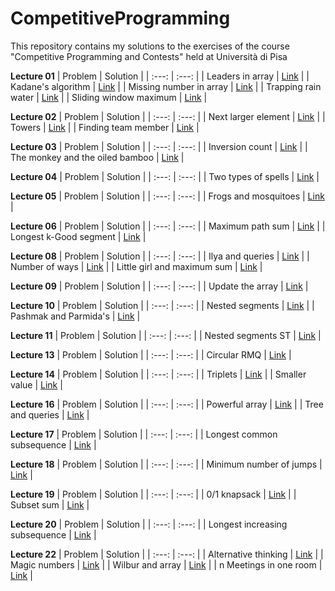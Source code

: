 # CompetitiveProgramming
This repository contains my solutions to the exercises of the course "Competitive Programming and Contests" held at Università di Pisa






**Lecture 01**
| Problem | Solution |
| :---: | :---: |
| Leaders in array | [Link](Lecture01/LeadersInArray.cpp) |
| Kadane's algorithm | [Link](Lecture01/MaxSumSubarray.cpp) |
| Missing number in array | [Link](Lecture01/MissingNumberInArray.cpp) |
| Trapping rain water | [Link](Lecture01/TrappingRainWater.cpp) |
| Sliding window maximum | [Link](Lecture01/SlidingWindowMaximum.cpp) |

**Lecture 02**
| Problem | Solution |
| :---: | :---: |
| Next larger element | [Link](Lecture02/NextLargerElement.cpp) |
| Towers | [Link](Lecture02/Towers.cpp) |
| Finding team member | [Link](Lecture02/FindingTeamMember.cpp) |

**Lecture 03**
| Problem | Solution |
| :---: | :---: |
| Inversion count | [Link](Lecture03/InversionCount.cpp) |
| The monkey and the oiled bamboo | [Link](Lecture03/TheMonkeyAndTheOiledBamboo.cpp) |

**Lecture 04**
| Problem | Solution |
| :---: | :---: |
| Two types of spells | [Link](Lecture04/TwoTypesOfSpells.cpp) |

**Lecture 05**
| Problem | Solution |
| :---: | :---: |
| Frogs and mosquitoes | [Link](Lecture05/FrogsAndMosquitoes.cpp) |

**Lecture 06**
| Problem | Solution |
| :---: | :---: |
| Maximum path sum | [Link](Lecture06/MaximumPathSum.cpp) |
| Longest k-Good segment | [Link](Lecture06/LongestKGoodSegment.cpp) |

**Lecture 08**
| Problem | Solution |
| :---: | :---: |
| Ilya and queries | [Link](Lecture08/IlyaAndQueries.cpp) |
| Number of ways | [Link](Lecture08/NumberOfWays.cpp) |
| Little girl and maximum sum | [Link](Lecture08/LittleGirlAndMaximumSum.cpp) |

**Lecture 09**
| Problem | Solution |
| :---: | :---: |
| Update the array | [Link](Lecture09/UpdateTheArray.cpp) |

**Lecture 10**
| Problem | Solution |
| :---: | :---: |
| Nested segments | [Link](Lecture10/NestedSegments.cpp) |
| Pashmak and Parmida's | [Link](Lecture10/PashmakAndParmida.cpp) |

**Lecture 11**
| Problem | Solution |
| :---: | :---: |
| Nested segments ST | [Link](Lecture11/NestedSegmentsST.cpp) |

**Lecture 13**
| Problem | Solution |
| :---: | :---: |
| Circular RMQ | [Link](Lecture13/CircularRMQ.cpp) |

**Lecture 14**
| Problem | Solution |
| :---: | :---: |
| Triplets | [Link](Lecture14/Triplets.cpp) |
| Smaller value | [Link](Lecture14/SmallerValue.cpp) |

**Lecture 16**
| Problem | Solution |
| :---: | :---: |
| Powerful array | [Link](Lecture16/PowerfulArray.cpp) |
| Tree and queries | [Link](Lecture16/TreeAndQueries.cpp) |

**Lecture 17**
| Problem | Solution |
| :---: | :---: |
| Longest common subsequence | [Link](Lecture17/LongestCommonSubsequence.cpp) |

**Lecture 18**
| Problem | Solution |
| :---: | :---: |
| Minimum number of jumps | [Link](Lecture18/MinimumNumberOfJumps.cpp) |

**Lecture 19**
| Problem | Solution |
| :---: | :---: |
| 0/1 knapsack | [Link](Lecture19/01Knapsack.cpp) |
| Subset sum | [Link](Lecture19/SubsetSum.cpp) |

**Lecture 20**
| Problem | Solution |
| :---: | :---: |
| Longest increasing subsequence | [Link](Lecture20/LongestIncreasingSubsequence.cpp) |

**Lecture 22**
| Problem | Solution |
| :---: | :---: |
| Alternative thinking | [Link](Lecture22/AlternativeThinking.cpp) |
| Magic numbers | [Link](Lecture22/MagicNumbers.cpp) |
| Wilbur and array | [Link](Lecture22/WilburAndArray.cpp) |
| n Meetings in one room | [Link](Lecture22/nMeetingsInOneRoom.cpp) |

